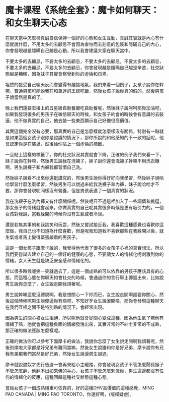 # 魔卡课程《系统全套》：魔卡如何聊天：和女生聊天心态

在聊天當中怎麼樣真誠自信保持一個好的心態和女生互動，真誠其實就是內心有什麼就說什麼，不用太多的去顧忌不會因為害怕而去刻意的包裝和隱瞞自己的內心，你會發現越是隱瞞自己越是心動，所以我會建議大家在聊天當中。

不要太多的去顧忌，不要太多的去顧忌，不要太多的去顧忌，不要太多的去顧忌，不要太多的去顧忌，不要太多的去顧忌，你會發現越是隱瞞自己越是辛苦，社交狀態越是糟糕，因為妹子其實會察覺到你的虛偽和自卑。

坦然的接受自己聊天反而會變得有趣接地氣，我們來看一個例子，女孩子說你在幹嘛，普通男孩可能說我在和萬達的王總吃飯，然後女孩子說你真的假的，然後男孩子說當然是真的了。

晚上我們還要去樓上的五星級自助餐廳吃自助餐呢，然後妹子說呵呵那你加油吧，如果我發現很多的男孩子在微信聊天的時候，和女孩子約會的時候會有意識的去裝逼，他不做真實的自己，他去裝一些東西顯示自己好像很高價值。

其實這個完全沒有必要，那真實的自己是怎麼樣就怎麼樣沒有關係，特別有一點就是如果這個女孩子跟你是認識的情況下，那你所說的和他感知的不一致的話呢，他會認定你是在裝逼，然後給你貼上一個虛偽的標籤。

一旦貼上這樣的標籤了，你的社交狀況其實就會下降，正確的例子我們來看一下，妹子說你在幹嘛，然後男生說我在洗襪子，妹子說你還會洗襪子幹嘛不用洗衣機啊，男生說襪子和內褲我都習慣自己洗。

然後妹子說看不出來你還挺講究的，然後男生說你得好好向我學習，然後妹子說哈哈學習什麼怎麼學習，然後男生可以說過來給我洗襪子和內褲，妹子說哈哈才不要，那你會發現呢同樣沒有營養，但是男孩表達了一個真實的狀況。

我在洗襪子在洗內褲又有什麼關係呢，然後呢只不過這裡加入了一些調情和挑逗，那女孩子的情緒就會起來，你做真實的自己呢其實很多時候是更有吸引力的，一個女孩對我說，當我躲開的時候你沒有生氣或者冷淡。

還是若無其事的和我談笑和玩耍，然後又嘗試接近我，我喜歡這種感覺也喜歡你這麼做，我自己也不知道為什麼喜歡，但是呢我知道我不喜歡那些在我躲開以後，就生氣或者馬上變得緊張嚴肅的男孩子。

這是一個女孩子跟摩卡說的，我覺得他代表了很多的女孩子心裡的真實想法，所以我們要嘗試去建立自己的一個好的健康的心態，不要讓女人的情緒化呢刺激到你的情緒，女人天生就是缺乏安全感和情緒化的。

所以很多時候呢笑一笑就過去了，這是一個成熟的可以依靠的男孩子應該具有的心態，而這種心態在你聊天約會社交的時候，會通過你的言行舉止傳遞出來，比如說男生說你怎麼了，女生說走開我煩著呢。

男生說幹嘛這麼沒禮貌啊，我是想關心一下你而已，女生說走開啊誰要你關心，然後這個時候呢男生說傻逼你有病吧，不知好歹女生說滾開啦，那你會發現這種聊天在我們互相之間不是特別熟的情況下，會經常出現。

因為男生的關心被女生拒絕，所以呢他就會從關心變成這種，因為他生氣了嘛他有情緒了嘛，他就會把這種負面的情緒發洩出來，其實非常的不紳士非常的不成熟，那正確的做法應該怎麼樣呢。

正確的做法你可以參考下面摩卡的做法，我說你怎麼了女生說走開啊我煩著呢，然後別煩啦大家都是好兄弟有難同當嘛，然後女生說誰和你是好兄弟，摩卡說你有兄我有弟那我們當然是好兄弟，然後女生說滾男生說遮。

摩卡就說遮奴才先行告退一會再來給小主暖踏，你會發現女孩子不管怎麼鬧孫猴子不管怎麼翻，他翻不出如來佛的手心，女孩子不管怎麼刺激你，男生這邊都沒有任何的情緒化的反應，這種回饋這種社交狀態這種心態。

會給女孩子一個成熟穩重可依靠的，好的這種DHV高價值的這種感覺，MING PAO CANADA | MING PAO TORONTO，你還好嗎，(版權疑慮)。

